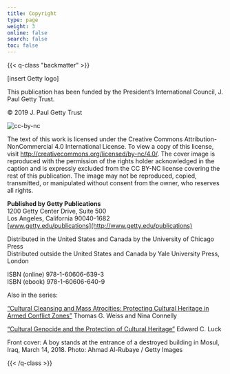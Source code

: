 ```yaml
---
title: Copyright
type: page
weight: 3
online: false
search: false
toc: false
---
```


{{< q-class "backmatter" >}}

[insert Getty logo]

This publication has been funded by the President’s International Council, J. Paul Getty Trust.

© 2019 J. Paul Getty Trust

![cc-by-nc](/img/cc-by-nc--black.png)

The text of this work is licensed under the Creative Commons Attribution-NonCommercial 4.0 International License. To view a copy of this license, visit http://creativecommons.org/licensed/by-nc/4.0/. The cover image is reproduced with the permission of the rights holder acknowledged in the caption and is expressly excluded from the CC BY-NC license covering the rest of this publication. The image may not be reproduced, copied, transmitted, or manipulated without consent from the owner, who reserves all rights.

**Published by Getty Publications**<br />
1200 Getty Center Drive, Suite 500<br />
Los Angeles, California 90040-1682<br />
[www.getty.edu/publications](http://www.getty.edu/publications)

Distributed in the United States and Canada by the University of Chicago Press<br />
Distributed outside the United States and Canada by Yale University Press, London<br />

ISBN (online) 978-1-60606-639-3<br />
ISBN (ebook) 978-1-60606-640-9

Also in the series:

[“Cultural Cleansing and Mass Atrocities: Protecting Cultural Heritage in Armed Conflict Zones”](http://getty.edu/publications/pdfs/CulturalCleansing_Weiss_Connelly.pdf) Thomas G. Weiss and Nina Connelly

[“Cultural Genocide and the Protection of Cultural Heritage”](http://getty.edu/publications/pdfs/CulturalGenocide_Luck.pdf) Edward C. Luck 

Front cover: A boy stands at the entrance of a destroyed building in Mosul, Iraq, March 14, 2018. Photo: Ahmad Al-Rubaye / Getty Images

{{< /q-class >}}

